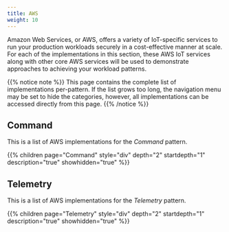 ```yaml
---
title: AWS
weight: 10
---
```


Amazon Web Services, or AWS, offers a variety of IoT-specific services to run your production workloads securely in a cost-effective manner at scale. For each of the implementations in this section, these AWS IoT services along with other core AWS services will be used to demonstrate approaches to achieving your workload patterns.

{{% notice note %}}
This page contains the complete list of implementations per-pattern. If the list grows too long, the navigation menu may be set to hide the categories, however, all implementations can be accessed directly from this page.
{{% /notice %}}

## Command

This is a list of AWS implementations for the _Command_ pattern.

{{% children  page="Command"  style="div" depth="2" startdepth="1" description="true" showhidden="true" %}}

## Telemetry

This is a list of AWS implementations for the _Telemetry_ pattern.

{{% children page="Telemetry" style="div" depth="2" startdepth="1" description="true" showhidden="true" %}}